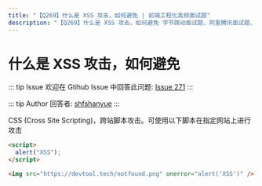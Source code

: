 ```yaml
---
title: "【Q269】什么是 XSS 攻击，如何避免 | 前端工程化高频面试题"
description: "【Q269】什么是 XSS 攻击，如何避免 字节跳动面试题、阿里腾讯面试题、美团小米面试题。"
---
```


# 什么是 XSS 攻击，如何避免

::: tip Issue
欢迎在 Gtihub Issue 中回答此问题: [Issue 271](https://github.com/shfshanyue/Daily-Question/issues/271)
:::

::: tip Author
回答者: [shfshanyue](https://github.com/shfshanyue)
:::

CSS (Cross Site Scripting)，跨站脚本攻击。可使用以下脚本在指定网站上进行攻击

```html
<script>
  alert("XSS");
</script>

<img src="https://devtool.tech/notfound.png" onerror="alert('XSS')" />
```
